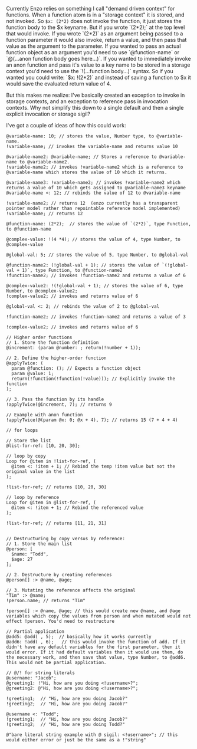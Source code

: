 Currently Enzo relies on something I call "demand driven context" for functions. When a function atom is in a "storage context" it is stored, and not invoked. So `$x: (2*2)` does not invoke the function, it just stores the function body to the $x keyname. But if you wrote `(2*2);` at the top level that would invoke. If you wrote `(2*2)` as an argument being passed to a function parameter it would also invoke, return a value, and then pass that value as the argument to the parameter. If you wanted to pass an actual function object as an argument you'd need to use `@function-name` or `@(...anon function body goes here...)`. If you wanted to immediately invoke an anon function and pass it's value to a key name to be stored in a storage context you'd need to use the `!(...function body...)` syntax. So if you wanted you could write: `$x: !(2*2)` and instead of saving a function to $x it would save the evaluated return value of 4.

But this makes me realize: I've basically created an exception to invoke in storage contexts, and an exception to reference pass in invocation contexts. Why not simplify this down to a single default and then a single explicit invocation or storage sigil?

I've got a couple of ideas of how this could work:

```!
@variable-name: 10; // stores the value, Number type, to @variable-name.
!variable-name; // invokes the variable-name and returns value 10

@variable-name2: @variable-name; // Stores a reference to @variable-name to @variable-name2.
!variable-name2; // invokes !variable-name2 which is a reference to @variable-name which stores the value of 10 which it returns.

@variable-name3: !variable-name2; // invokes !variable-name2 which returns a value of 10 which gets assigned to @variable-name3 keyname
@variable-name <: 12; // rebinds the value of 12 to @variable-name

!variable-name2; // returns 12  (enzo currently has a transparent pointer model rather than repointable reference model implemented)
!variable-name; // returns 12

@function-name: (2*2);  // stores the value of `(2*2)`, type Function, to @function-name

@complex-value: !(4 *4); // stores the value of 4, type Number, to @complex-value

@global-val: 5; // stores the value of 5, type Number, to @global-val

@function-name2: (!global-val + 1); // stores the value of `(!global-val + 1)`, type Function, to @function-name2
!function-name2; // invokes !function-name2 and returns a value of 6

@complex-value2: !(!global-val + 1); // stores the value of 6, type Number, to @complex-value2;
!complex-value2; // invokes and returns value of 6

@global-val <: 2; // rebinds the value of 2 to @global-val

!function-name2; // invokes !function-name2 and returns a value of 3

!complex-value2; // invokes and returns value of 6

// Higher order functions
// 1. Store the function definition
@increment: (param @number: ; return(!number + 1));

// 2. Define the higher-order function
@applyTwice: (
  param @function: (); // Expects a function object
  param @value: 1;
  return(!function(!function(!value))); // Explicitly invoke the function
);

// 3. Pass the function by its handle
!applyTwice(@increment, 7); // returns 9

// Example with anon function
!applyTwice(@(param @x: 0; @x + 4), 7); // returns 15 (7 + 4 + 4)

// for loops

// Store the list
@list-for-ref: [10, 20, 30];

// loop by copy
Loop for @item in !list-for-ref, (
  @item <: !item + 1; // Rebind the temp !item value but not the original value in the list
);

!list-for-ref; // returns [10, 20, 30]

// loop by reference
Loop for @item in @list-for-ref, (
  @item <: !item + 1; // Rebind the referenced value
);

!list-for-ref; // returns [11, 21, 31]


// Destructuring by copy versus by reference:
// 1. Store the main list
@person: [
  $name: "Todd",
  $age: 27
];

// 2. Destructure by creating references
@person[] :> @name, @age;

// 3. Mutating the reference affects the original
"Tim" :> @name;
!person.name; // returns "Tim"

!person[] :> @name, @age; // this would create new @name, and @age variables which copy the values from person and when mutated would not effect !person. You'd need to restructure

// Partial application
@add5: @add( , 5);  // basically how it works currently
@add6: !add( , 6);   // this would invoke the function of add. If it didn't have any default variables for the first parameter, then it would error. If it had default variables then it would use them, do the necessary work, and then save that value, type Number, to @add6. This would not be partial application.

// @/! for string literals
@username: "Jacob";
@greeting1: !"Hi, how are you doing <!username>?";
@greeting2: @"Hi, how are you doing <!username>?";

!greeting1;  // "Hi, how are you doing Jacob?"
!greeting2;  // "Hi, how are you doing Jacob?"

@username <: "Todd";
!greeting1;  // "Hi, how are you doing Jacob?"
!greeting2;  // "Hi, how are you doing Todd?"

@"bare literal string example with @ sigil: <!username>"; // this would either error or just be the same as a !"string"


```